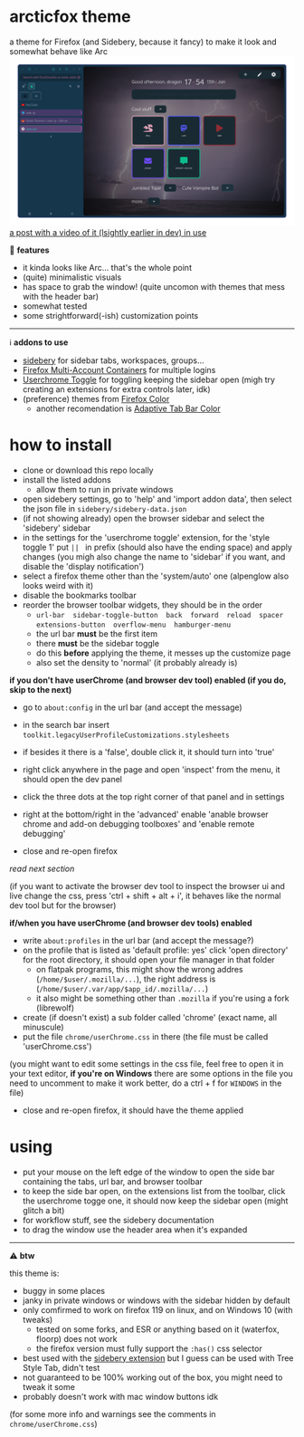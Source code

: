 # arcticfox theme
a theme for Firefox (and Sidebery, because it fancy) to make it look and somewhat behave like Arc  
![scrrenshot](arcticfox-screenshot.png)  
[a post with a video of it (lsightly earlier in dev) in use](https://derg.social/notes/9ofri85060)  

🎊 **features**  
* it kinda looks like Arc... that's the whole point
* (quite) minimalistic visuals
* has space to grab the window! (quite uncomon with themes that mess with the header bar)
* somewhat tested
* some strightforward(-ish) customization points

---

ℹ️ **addons to use**

- [sidebery](https://github.com/mbnuqw/sidebery) for sidebar tabs, workspaces, groups...
- [Firefox Multi-Account Containers](https://addons.mozilla.org/en-GB/firefox/addon/multi-account-containers) for multiple logins
- [Userchrome Toggle](https://addons.mozilla.org/en-GB/firefox/addon/userchrome-toggle) for toggling keeping the sidebar open (migh try creating an extensions for extra controls later, idk)
- (preference) themes from [Firefox Color](https://addons.mozilla.org/en-GB/firefox/addon/firefox-color/)
    - another recomendation is [Adaptive Tab Bar Color](https://addons.mozilla.org/en-US/firefox/addon/adaptive-tab-bar-colour)

# how to install

* clone or download this repo locally
* install the listed addons
    * allow them to run in private windows
* open sidebery settings, go to 'help' and 'import addon data', then select the json file in `sidebery/sidebery-data.json`
* (if not showing already) open the browser sidebar and select the 'sidebery' sidebar
* in the settings for the 'userchrome toggle' extension, for the 'style toggle 1' put `|| ` in prefix (should also have the ending space) and apply changes (you migh also change the name to 'sidebar' if you want, and disable the 'display notification')
* select a firefox theme other than the 'system/auto' one (alpenglow also looks weird with it)
* disable the bookmarks toolbar
* reorder the browser toolbar widgets, they should be in the order
    * `url-bar  sidebar-toggle-button  back  forward  reload  spacer  extensions-button  overflow-menu  hamburger-menu`
    * the url bar **must** be the first item
    * there **must** be the sidebar toggle
    * do this **before** applying the theme, it messes up the customize page
    * also set the density to 'normal' (it probably already is)

**if you don't have userChrome (and browser dev tool) enabled (if you do, skip to the next)**

* go to `about:config` in the url bar (and accept the message)
* in the search bar insert `toolkit.legacyUserProfileCustomizations.stylesheets`
* if besides it there is a 'false', double click it, it should turn into 'true'

* right click anywhere in the page and open 'inspect' from the menu, it should open the dev panel
* click the three dots at the top right corner of that panel and in settings
* right at the bottom/right in the 'advanced' enable 'anable browser chrome and add-on debugging toolboxes' and 'enable remote debugging'

* close and re-open firefox

_read next section_

(if you want to activate the browser dev tool to inspect the browser ui and live change the css, press 'ctrl + shift + alt + i', it behaves like the normal dev tool but for the browser)

**if/when you have userChrome (and browser dev tools) enabled**

* write `about:profiles` in the url bar (and accept the message?)
* on the profile that is listed as 'default profile: yes' click 'open directory' for the root directory, it should open your file manager in that folder
    * on flatpak programs, this might show the wrong addres (`/home/$user/.mozilla/...`), the right address is (`/home/$user/.var/app/$app_id/.mozilla/...`)
    * it also might be something other than `.mozilla` if you're using a fork (librewolf)
* create (if doesn't exist) a sub folder called 'chrome' (exact name, all minuscule)
* put the file `chrome/userChrome.css` in there (the file must be called 'userChrome.css')

(you might want to edit some settings in the css file, feel free to open it in your text editor, **if you're on Windows** there are some options in the file you need to uncomment to make it work better, do a ctrl + f for `WINDOWS` in the file)

* close and re-open firefox, it should have the theme applied

# using

- put your mouse on the left edge of the window to open the side bar containing the tabs, url bar, and browser toolbar
- to keep the side bar open, on the extensions list from the toolbar, click the userchrome togge one, it should now keep the sidebar open (might glitch a bit)
- for workflow stuff, see the sidebery documentation
- to drag the window use the header area when it's expanded

---

⚠️ **btw**

this theme is:
- buggy in some places
- janky in private windows or windows with the sidebar hidden by default
- only comfirmed to work on firefox 119 on linux, and on Windows 10 (with tweaks)
    - tested on some forks, and ESR or anything based on it (waterfox, floorp) does not work
    - the firefox version must fully support the `:has()` css selector
- best used with the [sidebery extension](https://github.com/mbnuqw/sidebery) but I guess can be used with Tree Style Tab, didn't test
- not guaranteed to be 100% working out of the box, you might need to tweak it some
- probably doesn't work with mac window buttons idk

(for some more info and warnings see the comments in `chrome/userChrome.css`)
